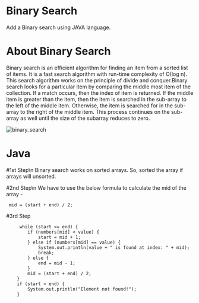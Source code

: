 # Binary Search
Add a Binary search using JAVA language.

# About Binary Search
Binary search is an efficient algorithm for finding an item from a sorted list of items. It is a fast search algorithm with run-time complexity of Ο(log n). 
This search algorithm works on the principle of divide and conquer.Binary search looks for a particular item by comparing the middle most item of the collection.
If a match occurs, then the index of item is returned. If the middle item is greater than the item, then the item is searched in the sub-array to the left of the
middle item. Otherwise, the item is searched for in the sub-array to the right of the middle item. This process continues on the sub-array as well until the size of the 
subarray reduces to zero.

![binary_search](https://user-images.githubusercontent.com/35636662/141840094-727d4504-636e-48b3-895d-8a17c94427e5.gif)
 
# Java
    
   #1st Step\n 
   Binary search works on sorted arrays. So, sorted the array if arrays will unsorted.
   
   #2nd Step\n
   We have to use the below formula to calculate the mid of the array -
    
     mid = (start + end) / 2;
  
   #3rd Step
   
         while (start <= end) {
            if (numbers[mid] < value) {
                start = mid + 1;
            } else if (numbers[mid] == value) {
                System.out.println(value + " is found at index: " + mid);
                break;
            } else {
                end = mid - 1;
            }
            mid = (start + end) / 2;
        }
        if (start > end) {
            System.out.println("Element not found!");
        }
      
